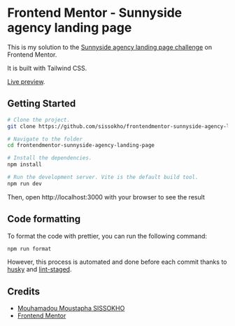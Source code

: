 # Frontend Mentor - Sunnyside agency landing page

This is my solution to the [Sunnyside agency landing page challenge](https://www.frontendmentor.io/challenges/sunnyside-agency-landing-page-7yVs3B6ef) on Frontend Mentor.

It is built with Tailwind CSS.

[Live preview](https://sissokho.github.io/frontendmentor-sunnyside-agency-landing-page/).

## Getting Started

```bash
# Clone the project.
git clone https://github.com/sissokho/frontendmentor-sunnyside-agency-landing-page.git

# Navigate to the folder
cd frontendmentor-sunnyside-agency-landing-page

# Install the dependencies.
npm install

# Run the development server. Vite is the default build tool.
npm run dev
```

Then, open http://localhost:3000 with your browser to see the result

## Code formatting

To format the code with prettier, you can run the following command:

```bash
npm run format
```

However, this process is automated and done before each commit thanks to [husky](https://typicode.github.io/husky/) and [lint-staged](https://github.com/okonet/lint-staged).

## Credits

-   [Mouhamadou Moustapha SISSOKHO](https://github.com/sissokho)
-   [Frontend Mentor](https://www.frontendmentor.io/)

